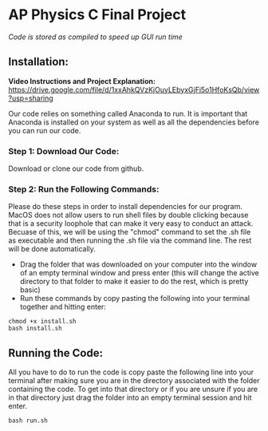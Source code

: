 # AP Physics C Final Project
*Code is stored as compiled to speed up GUI run time*

## Installation:

**Video Instructions and Project Explanation:** https://drive.google.com/file/d/1xxAhkQVzKjOuyLEbyxGjFi5o1HfoKsQb/view?usp=sharing

Our code relies on something called Anaconda to run. It is important that Anaconda is installed on your system as well as all the dependencies before you can run our code.

### Step 1: Download Our Code:

Download or clone our code from github.



### Step 2: Run the Following Commands:

Please do these steps in order to install dependencies for our program.
MacOS does not allow users to run shell files by double clicking because that is a security loophole that can make it very easy to conduct an attack. Becuase of this, we will be using the "chmod" command to set the .sh file as executable and then running the .sh file via the command line. The rest will be done automatically.

  - Drag the folder that was downloaded on your computer into the window of an empty terminal window and press enter (this will change the active directory to that folder to make it easier to do the rest, which is pretty basic)
  - Run these commands by copy pasting the following into your terminal together and hitting enter:
  ``` 
  chmod +x install.sh
  bash install.sh
  ```
  
## Running the Code:

All you have to do to run the code is copy paste the following line into your terminal after making sure you are in the directory associated with the folder containing the code. To get into that directory or if you are unsure if you are in that directory just drag the folder into an empty terminal session and hit enter.

  ``` 
  bash run.sh
  ```
